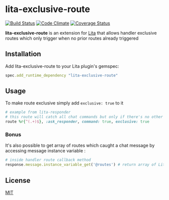 # lita-exclusive-route

[![Build Status](https://travis-ci.org/Maysora/lita-exclusive-route.png?branch=master)](https://travis-ci.org/Maysora/lita-exclusive-route)
[![Code Climate](https://codeclimate.com/github/Maysora/lita-exclusive-route.png)](https://codeclimate.com/github/Maysora/lita-exclusive-route)
[![Coverage Status](https://coveralls.io/repos/Maysora/lita-exclusive-route/badge.png?branch=master)](https://coveralls.io/r/Maysora/lita-exclusive-route?branch=master)

**lita-exclusive-route** is an extension for [Lita](https://www.lita.io/) that allows handler exclusive routes which only trigger when no prior routes already triggered

## Installation

Add lita-exclusive-route to your Lita plugin's gemspec:

``` ruby
spec.add_runtime_dependency "lita-exclusive-route"
```

## Usage

To make route exclusive simply add `exclusive: true` to it

```ruby
# example from lita-responder
# this route will catch all chat commands but only if there's no other routes catching it before this
route %r{^(.+)$}, :ask_responder, command: true, exclusive: true
```

### Bonus

It's also possible to get array of routes which caught a chat message by accessing message instance variable :

```ruby
# inside handler route callback method
response.message.instance_variable_get('@routes') # return array of Lita::Handler::Route triggered before current route
```

## License

[MIT](http://opensource.org/licenses/MIT)
